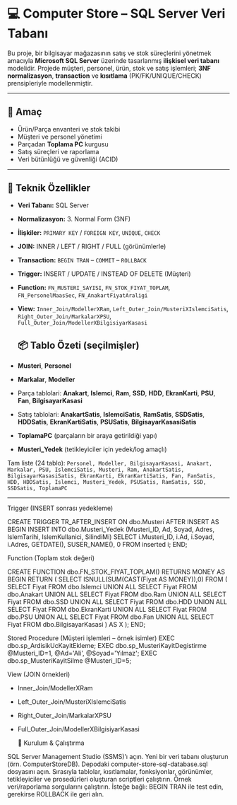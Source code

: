 # 💻 Computer Store – SQL Server Veri Tabanı

Bu proje, bir bilgisayar mağazasının satış ve stok süreçlerini yönetmek amacıyla **Microsoft SQL Server** üzerinde tasarlanmış **ilişkisel veri tabanı** modelidir. Projede müşteri, personel, ürün, stok ve satış işlemleri; **3NF normalizasyon**, **transaction** ve **kısıtlama** (PK/FK/UNIQUE/CHECK) prensipleriyle modellenmiştir.

---

## 🎯 Amaç
- Ürün/Parça envanteri ve stok takibi  
- Müşteri ve personel yönetimi  
- Parçadan **Toplama PC** kurgusu  
- Satış süreçleri ve raporlama  
- Veri bütünlüğü ve güvenliği (ACID)

---

## 🧱 Teknik Özellikler
- **Veri Tabanı:** SQL Server  
- **Normalizasyon:** 3. Normal Form (3NF)  
- **İlişkiler:** `PRIMARY KEY` / `FOREIGN KEY`, `UNIQUE`, `CHECK`  
- **JOIN:** INNER / LEFT / RIGHT / FULL (görünümlerle)  
- **Transaction:** `BEGIN TRAN` – `COMMIT` – `ROLLBACK`  
- **Trigger:** INSERT / UPDATE / INSTEAD OF DELETE (Müşteri)  
- **Function:** `FN_MUSTERI_SAYISI`, `FN_STOK_FIYAT_TOPLAM`, `FN_PersonelMaasSec`, `FN_AnakartFiyatAraligi`  
- **View:** `Inner_Join/ModellerXRam`, `Left_Outer_Join/MusteriXIslemciSatis`, `Right_Outer_Join/MarkalarXPSU`, `Full_Outer_Join/ModellerXBilgisiyarKasasi`

  ## 📦 Tablo Özeti (seçilmişler)
- **Musteri**, **Personel**  
- **Markalar**, **Modeller**  
- Parça tablolari: **Anakart**, **Islemci**, **Ram**, **SSD**, **HDD**, **EkranKarti**, **PSU**, **Fan**, **BilgisayarKasasi**  
- Satış tablolari: **AnakartSatis**, **IslemciSatis**, **RamSatis**, **SSDSatis**, **HDDSatis**, **EkranKartiSatis**, **PSUSatis**, **BilgisayarKasasiSatis**  
- **ToplamaPC** (parçaların bir araya getirildiği yapı)  
- **Musteri_Yedek** (tetikleyiciler için yedek/log amaçlı)

Tam liste (24 tablo): `Personel, Modeller, BilgisayarKasasi, Anakart, Markalar, PSU, IslemciSatis, Musteri, Ram, AnakartSatis, BilgisayarKasasiSatis, EkranKarti, EkranKartiSatis, Fan, FanSatis, HDD, HDDSatis, Islemci, Musteri_Yedek, PSUSatis, RamSatis, SSD, SSDSatis, ToplamaPC`

---

Trigger (INSERT sonrası yedekleme)

CREATE TRIGGER TR_AFTER_INSERT ON dbo.Musteri
AFTER INSERT
AS
BEGIN
    INSERT INTO dbo.Musteri_Yedek (Musteri_ID, Ad, Soyad, Adres, IslemTarihi, IslemKullanici, SilindiMi)
    SELECT i.Musteri_ID, i.Ad, i.Soyad, i.Adres, GETDATE(), SUSER_NAME(), 0
    FROM inserted i;
END;

Function (Toplam stok değeri)

CREATE FUNCTION dbo.FN_STOK_FIYAT_TOPLAM()
RETURNS MONEY
AS
BEGIN
    RETURN (
        SELECT
            ISNULL(SUM(CAST(Fiyat AS MONEY)),0)
        FROM (
            SELECT Fiyat FROM dbo.Islemci
            UNION ALL SELECT Fiyat FROM dbo.Anakart
            UNION ALL SELECT Fiyat FROM dbo.Ram
            UNION ALL SELECT Fiyat FROM dbo.SSD
            UNION ALL SELECT Fiyat FROM dbo.HDD
            UNION ALL SELECT Fiyat FROM dbo.EkranKarti
            UNION ALL SELECT Fiyat FROM dbo.PSU
            UNION ALL SELECT Fiyat FROM dbo.Fan
            UNION ALL SELECT Fiyat FROM dbo.BilgisayarKasasi
        ) AS X
    );
END;

Stored Procedure (Müşteri işlemleri – örnek isimler)
EXEC dbo.sp_ArdisikUcKayitEkleme;
EXEC dbo.sp_MusteriKayitDegistirme @Musteri_ID=1, @Ad='Ali', @Soyad='Yılmaz';
EXEC dbo.sp_MusteriKayitSilme @Musteri_ID=5;

View (JOIN örnekleri)

- Inner_Join/ModellerXRam
- Left_Outer_Join/MusteriXIslemciSatis
- Right_Outer_Join/MarkalarXPSU
- Full_Outer_Join/ModellerXBilgisiyarKasasi

  🚀 Kurulum & Çalıştırma
  
SQL Server Management Studio (SSMS)’ı açın.
Yeni bir veri tabanı oluşturun (örn. ComputerStoreDB).
Depodaki computer-store-sql-database.sql dosyasını açın.
Sırasıyla tablolar, kısıtlamalar, fonksiyonlar, görünümler, tetikleyiciler ve prosedürleri oluşturan scriptleri çalıştırın.
Örnek veri/raporlama sorgularını çalıştırın.
İsteğe bağlı: BEGIN TRAN ile test edin, gerekirse ROLLBACK ile geri alın.









